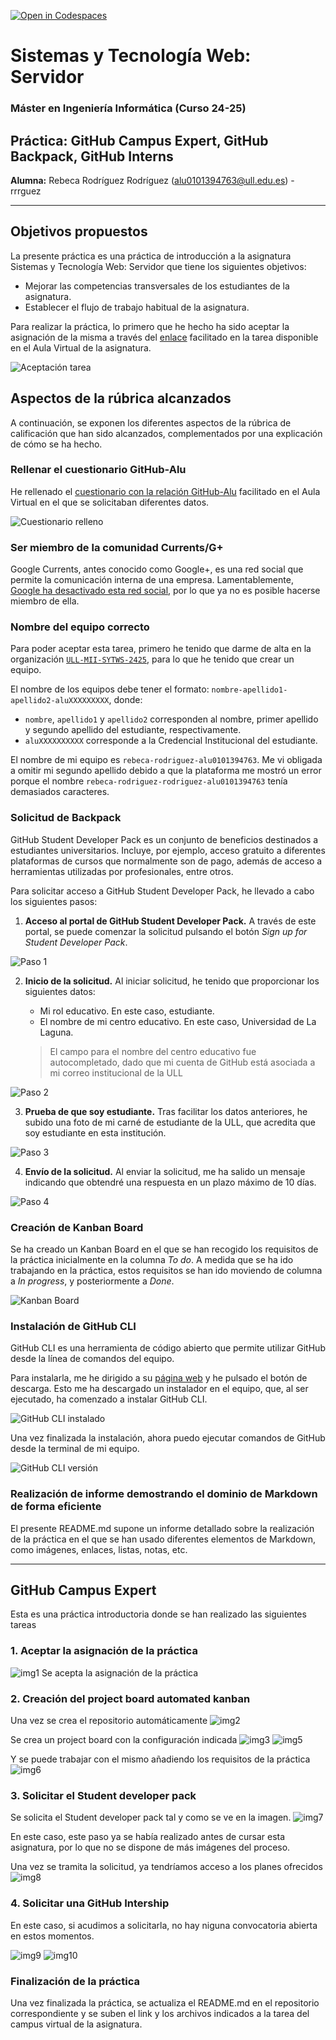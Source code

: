 [![Open in Codespaces](https://classroom.github.com/assets/launch-codespace-2972f46106e565e64193e422d61a12cf1da4916b45550586e14ef0a7c637dd04.svg)](https://classroom.github.com/open-in-codespaces?assignment_repo_id=15966768)

# Sistemas y Tecnología Web: Servidor
### Máster en Ingeniería Informática (Curso 24-25)

## Práctica: GitHub Campus Expert, GitHub Backpack, GitHub Interns

**Alumna:** Rebeca Rodríguez Rodríguez (alu0101394763@ull.edu.es) - rrrguez

--- 

## Objetivos propuestos
La presente práctica es una práctica de introducción a la asignatura Sistemas y Tecnología Web: Servidor que tiene los siguientes objetivos:

* Mejorar las competencias transversales de los estudiantes de la asignatura.
* Establecer el flujo de trabajo habitual de la asignatura.

Para realizar la práctica, lo primero que he hecho ha sido aceptar la asignación de la misma a través del [enlace](https://campusdoctoradoyposgrado2425.ull.es/mod/assign/view.php?id=10738) facilitado en la tarea disponible en el Aula Virtual de la asignatura.

![Aceptación tarea](/img/aceptacion_tarea.png)

## Aspectos de la rúbrica alcanzados
A continuación, se exponen los diferentes aspectos de la rúbrica de calificación que han sido alcanzados, complementados por una explicación de cómo se ha hecho.

### Rellenar el cuestionario GitHub-Alu
He rellenado el [cuestionario con la relación GitHub-Alu](https://docs.google.com/forms/d/e/1FAIpQLSd1NE4hYBF1dJHdgmbPwQ6-z6BpJQVZEnLhcWkuSOTpcbcHRg/viewform) facilitado en el Aula Virtual en el que se solicitaban diferentes datos.

![Cuestionario relleno](/img/cuestionario_relleno.png)

### Ser miembro de la comunidad Currents/G+
Google Currents, antes conocido como Google+, es una red social que permite la comunicación interna de una empresa.
Lamentablemente, [Google ha desactivado esta red social](https://support.google.com/chat/answer/14310347?hl=es), por lo que ya no es posible hacerse miembro de ella.

### Nombre del equipo correcto
Para poder aceptar esta tarea, primero he tenido que darme de alta en la organización [`ULL-MII-SYTWS-2425`](https://github.com/ULL-MII-SYTWS-2425), para lo que he tenido que crear un equipo.

El nombre de los equipos debe tener el formato: `nombre-apellido1-apellido2-aluXXXXXXXXX`, donde:
* `nombre`, `apellido1` y `apellido2` corresponden al nombre, primer apellido y segundo apellido del estudiante, respectivamente.
* `aluXXXXXXXXXX` corresponde a la Credencial Institucional del estudiante.

El nombre de mi equipo es `rebeca-rodriguez-alu0101394763`. Me vi obligada a omitir mi segundo apellido debido a que la plataforma me mostró un error porque el nombre `rebeca-rodriguez-rodriguez-alu0101394763` tenía demasiados caracteres.

### Solicitud de Backpack
GitHub Student Developer Pack es un conjunto de beneficios destinados a estudiantes universitarios. Incluye, por ejemplo, acceso gratuito a diferentes plataformas de cursos que normalmente son de pago, además de acceso a herramientas utilizadas por profesionales, entre otros.

Para solicitar acceso a GitHub Student Developer Pack, he llevado a cabo los siguientes pasos:
1. **Acceso al portal de GitHub Student Developer Pack.** A través de este portal, se puede comenzar la solicitud pulsando el botón _Sign up for Student Developer Pack_.

![Paso 1](/img/backpack/Paso_1.png)

2. **Inicio de la solicitud.** Al iniciar solicitud, he tenido que proporcionar los siguientes datos:
    * Mi rol educativo. En este caso, estudiante.
    * El nombre de mi centro educativo. En este caso, Universidad de La Laguna. 

    > El campo para el nombre del centro educativo fue autocompletado, dado que mi cuenta de GitHub está asociada a mi correo institucional de la ULL

![Paso 2](/img/backpack/Paso_2.png)

3. **Prueba de que soy estudiante.** Tras facilitar los datos anteriores, he subido una foto de mi carné de estudiante de la ULL, que acredita que soy estudiante en esta institución.

![Paso 3](/img/backpack/Paso_3.png)

4. **Envío de la solicitud.** Al enviar la solicitud, me ha salido un mensaje indicando que obtendré una respuesta en un plazo máximo de 10 días.

![Paso 4](/img/backpack/Paso_4.png)

### Creación de Kanban Board 
Se ha creado un Kanban Board en el que se han recogido los requisitos de la práctica inicialmente en la columna _To do_.
A medida que se ha ido trabajando en la práctica, estos requisitos se han ido moviendo de columna a _In progress_, y posteriormente a _Done_.

![Kanban Board](/img/kanban.png)

### Instalación de GitHub CLI
GitHub CLI es una herramienta de código abierto que permite utilizar GitHub desde la línea de comandos del equipo.

Para instalarla, me he dirigido a su [página web](https://cli.github.com) y he pulsado el botón de descarga. Esto me ha descargado un instalador en el equipo, que, al ser ejecutado, ha comenzado a instalar GitHub CLI.

![GitHub CLI instalado](/img/github_cli_instalado.PNG)

Una vez finalizada la instalación, ahora puedo ejecutar comandos de GitHub desde la terminal de mi equipo.

![GitHub CLI versión](/img/ex_github_cli.PNG)

### Realización de informe demostrando el dominio de Markdown de forma eficiente
El presente README.md supone un informe detallado sobre la realización de la práctica en el que se han usado diferentes elementos de Markdown, como imágenes, enlaces, listas, notas, etc.

---

## GitHub Campus Expert
Esta es una práctica introductoria donde se han realizado las siguientes tareas

### 1. Aceptar la asignación de la práctica
![img1]
Se acepta la asignación de la práctica

### 2. Creación del project board automated kanban
Una vez se crea el repositorio automáticamente
![img2]

Se crea un project board con la configuración indicada
![img3]
![img5]

Y se puede trabajar con el mismo añadiendo los requisitos de la práctica
![img6]

### 3. Solicitar el Student developer pack
Se solicita el Student developer pack tal y como se ve en la imagen.
![img7]

En este caso, este paso ya se había realizado antes de cursar esta asignatura, por lo que no se dispone de más imágenes del proceso.

Una vez se tramita la solicitud, ya tendríamos acceso a los planes ofrecidos
![img8]

### 4. Solicitar una GitHub Intership
En este caso, si acudimos a solicitarla, no hay niguna convocatoria abierta en estos momentos.

![img9]
![img10]

### Finalización de la práctica
Una vez finalizada la práctica, se actualiza el README.md en el repositorio correspondiente y se suben el link y los archivos indicados a la tarea del campus virtual de la asignatura.


[img1]: /images/intro1.png
[img2]: /images/board1.png
[img3]: /images/board2.png
[img4]: /images/board3.png
[img5]: /images/board4.png
[img6]: /images/board5.png
[img7]: /images/s1.png
[img8]: /images/s2.png
[img9]: /images/i1.png
[img10]: /images/i2.png